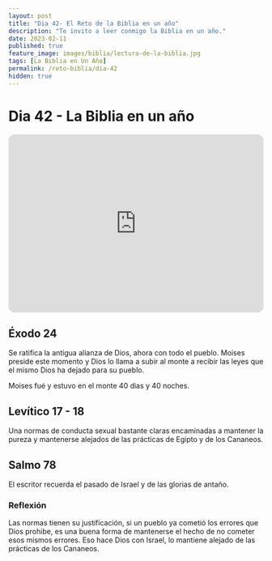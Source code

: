 ```yaml
---
layout: post
title: "Dia 42- El Reto de la Biblia en un año"
description: "Te invito a leer conmigo la Biblia en un año."
date: 2023-02-11
published: true
feature_image: images/biblia/lectura-de-la-biblia.jpg
tags: [La Biblia en Un Año]
permalink: /reto-biblia/dia-42
hidden: true
---
```


# Dia 42 - La Biblia en un año
<iframe style="border-radius:12px" src="https://open.spotify.com/embed/episode/3LF0Olu8WQ725dUIefhxex?utm_source=generator" width="100%" height="352" frameBorder="0" allowfullscreen="" allow="autoplay; clipboard-write; encrypted-media; fullscreen; picture-in-picture" loading="lazy"></iframe>

## Éxodo 24
Se ratifica la antigua alianza de Dios, ahora con todo el pueblo. Moises preside este momento y Dios lo llama a subir al monte a recibir las leyes que el mismo Dios ha dejado para su pueblo.

Moises fué y estuvo en el monte 40 dias y 40 noches.

## Levítico 17 - 18
Una normas de conducta sexual bastante claras encaminadas a mantener la pureza y mantenerse alejados de las prácticas de Egipto y de los Cananeos.

## Salmo 78
El escritor recuerda el pasado de Israel y de las glorias de antaño.

### Reflexión
Las normas tienen su justificación, si un pueblo ya cometió los errores que Dios prohibe, es una buena forma de mantenerse el hecho de no cometer esos mismos errores. Eso hace Dios con Israel, lo mantiene alejado de las prácticas de los Cananeos.






